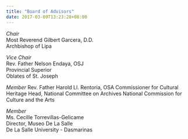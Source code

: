 ```yaml
---
title: "Board of Advisors"
date: 2017-03-09T13:23:28+08:00
---
```

*Chair*  
Most Reverend Gilbert Garcera, D.D.  
Archbishop of Lipa

*Vice Chair*  
Rev. Father Nelson Endaya, OSJ  
Provincial Superior  
Oblates of St. Joseph

*Member*
Rev. Father Harold Ll. Rentoria, OSA
Commissioner for Cultural Heritage
Head, National Committee on Archives
National Commission for Culture and the Arts

*Member*  
Ms. Cecille Torrevillas-Gelicame  
Director, Museo De La Salle  
De La Salle University - Dasmarinas
